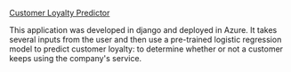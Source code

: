<a href="http://customer-loyalty-predictor.azurewebsites.net/" target="_blank" rel="noopener">Customer Loyalty Predictor</a>


This application was developed in django and deployed in Azure. It takes several inputs from the user and then use a pre-trained logistic regression model to predict customer loyalty: to determine whether or not a customer keeps using the company's service. 